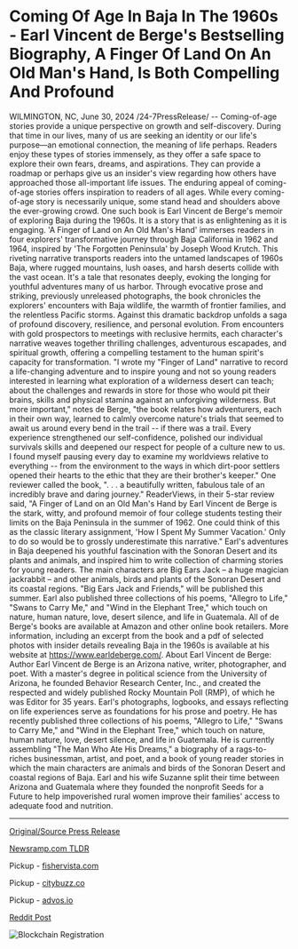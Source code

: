 # Coming Of Age In Baja In The 1960s - Earl Vincent de Berge's Bestselling Biography, A Finger Of Land On An Old Man's Hand, Is Both Compelling And Profound

WILMINGTON, NC, June 30, 2024 /24-7PressRelease/ -- Coming-of-age stories provide a unique perspective on growth and self-discovery. During that time in our lives, many of us are seeking an identity or our life's purpose—an emotional connection, the meaning of life perhaps. Readers enjoy these types of stories immensely, as they offer a safe space to explore their own fears, dreams, and aspirations. They can provide a roadmap or perhaps give us an insider's view regarding how others have approached those all-important life issues. The enduring appeal of coming-of-age stories offers inspiration to readers of all ages.  While every coming-of-age story is necessarily unique, some stand head and shoulders above the ever-growing crowd. One such book is Earl Vincent de Berge's memoir of exploring Baja during the 1960s. It is a story that is as enlightening as it is engaging.  'A Finger of Land on An Old Man's Hand' immerses readers in four explorers' transformative journey through Baja California in 1962 and 1964, inspired by 'The Forgotten Peninsula' by Joseph Wood Krutch. This riveting narrative transports readers into the untamed landscapes of 1960s Baja, where rugged mountains, lush oases, and harsh deserts collide with the vast ocean. It's a tale that resonates deeply, evoking the longing for youthful adventures many of us harbor.  Through evocative prose and striking, previously unreleased photographs, the book chronicles the explorers' encounters with Baja wildlife, the warmth of frontier families, and the relentless Pacific storms. Against this dramatic backdrop unfolds a saga of profound discovery, resilience, and personal evolution. From encounters with gold prospectors to meetings with reclusive hermits, each character's narrative weaves together thrilling challenges, adventurous escapades, and spiritual growth, offering a compelling testament to the human spirit's capacity for transformation.  "I wrote my "Finger of Land" narrative to record a life-changing adventure and to inspire young and not so young readers interested in learning what exploration of a wilderness desert can teach; about the challenges and rewards in store for those who would pit their brains, skills and physical stamina against an unforgiving wilderness. But more important," notes de Berge, "the book relates how adventurers, each in their own way, learned to calmly overcome nature's trials that seemed to await us around every bend in the trail -- if there was a trail. Every experience strengthened our self-confidence, polished our individual survivals skills and deepened our respect for people of a culture new to us. I found myself pausing every day to examine my worldviews relative to everything -- from the environment to the ways in which dirt-poor settlers opened their hearts to the ethic that they are their brother's keeper."  One reviewer called the book, ". . . a beautifully written, fabulous tale of an incredibly brave and daring journey." ReaderViews, in their 5-star review said, "A Finger of Land on an Old Man's Hand by Earl Vincent de Berge is the stark, witty, and profound memoir of four college students testing their limits on the Baja Peninsula in the summer of 1962. One could think of this as the classic literary assignment, 'How I Spent My Summer Vacation.' Only to do so would be to grossly underestimate this narrative."  Earl's adventures in Baja deepened his youthful fascination with the Sonoran Desert and its plants and animals, and inspired him to write collection of charming stories for young readers. The main characters are Big Ears Jack – a huge magician jackrabbit – and other animals, birds and plants of the Sonoran Desert and its coastal regions. "Big Ears Jack and Friends," will be published this summer.  Earl also published three collections of his poems, "Allegro to Life," "Swans to Carry Me," and "Wind in the Elephant Tree," which touch on nature, human nature, love, desert silence, and life in Guatemala.  All of de Berge's books are available at Amazon and other online book retailers. More information, including an excerpt from the book and a pdf of selected photos with insider details revealing Baja in the 1960s is available at his website at https://www.earldeberge.com/.  About Earl Vincent de Berge:  Author Earl Vincent de Berge is an Arizona native, writer, photographer, and poet. With a master's degree in political science from the University of Arizona, he founded Behavior Research Center, Inc., and created the respected and widely published Rocky Mountain Poll (RMP), of which he was Editor for 35 years. Earl's photographs, logbooks, and essays reflecting on life experiences serve as foundations for his prose and poetry. He has recently published three collections of his poems, "Allegro to Life," "Swans to Carry Me," and "Wind in the Elephant Tree," which touch on nature, human nature, love, desert silence, and life in Guatemala.  He is currently assembling "The Man Who Ate His Dreams," a biography of a rags-to-riches businessman, artist, and poet, and a book of young reader stories in which the main characters are animals and birds of the Sonoran Desert and coastal regions of Baja.  Earl and his wife Suzanne split their time between Arizona and Guatemala where they founded the nonprofit Seeds for a Future to help impoverished rural women improve their families' access to adequate food and nutrition. 

---

[Original/Source Press Release](https://www.24-7pressrelease.com/press-release/512141/coming-of-age-in-baja-in-the-1960s-earl-vincent-de-berges-bestselling-biography-a-finger-of-land-on-an-old-mans-hand-is-both-compelling-and-profound)
                    

[Newsramp.com TLDR](https://newsramp.com/curated-news/transformative-memoir-of-1960s-baja-california-exploration/501bcb5ad349507bf397746bf17151fc) 


Pickup - [fishervista.com](https://fishervista.com/en/earl-vincent-de-berge-s-memoir-a-finger-of-land-on-an-old-man-s-hand-chronicles-transformative-baja-adventures-in-the-1960s/20244665)

Pickup - [citybuzz.co](https://citybuzz.co/2024/06/30/earl-vincent-de-berge-s-memoir-a-finger-of-land-on-an-old-man-s-hand-captivates-readers-with-1960s-baja-adventure)

Pickup - [advos.io](https://advos.io/en/earl-vincent-de-berge-s-memoir-captivates-with-baja-adventures-in-the-1960s/20244665)
 



[Reddit Post](https://www.reddit.com/r/Lifestyle_Culture/comments/1dtpvqv/transformative_memoir_of_1960s_baja_california/) 



![Blockchain Registration](https://cdn.newsramp.app/24-7PressRelease/qrcode/247/2/rainDwBV.webp)